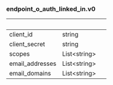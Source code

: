 
### endpoint_o_auth_linked_in.v0

| &nbsp; | &nbsp; | &nbsp; |
|---|---|---|
| client_id | string |  |
| client_secret | string |  |
| scopes | List&lt;string&gt; |  |
| email_addresses | List&lt;string&gt; |  |
| email_domains | List&lt;string&gt; |  |